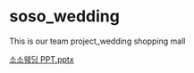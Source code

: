 # soso_wedding
This is our team project_wedding shopping mall


[소소웨딩 PPT.pptx](https://github.com/GyuryHan/soso_wedding/files/6127249/PPT.pptx)
